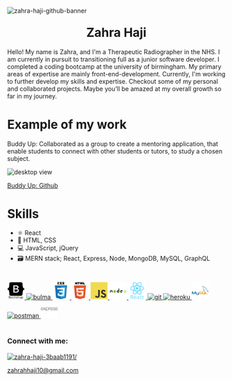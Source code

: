 <!-- ### _Hello_ 👋, I'm Zahra -->

<!-- banner -->

![zahra-haji-github-banner](https://user-images.githubusercontent.com/102627226/225647414-460224f4-a4ad-4a25-b065-9e8d72358301.jpg)

<!-- introduction -->

<h1 align="center" style="margin-top: 25px;"> Zahra Haji </h1>

Hello! My name is Zahra, and I'm a Therapeutic Radiographer in the NHS. I am currently in pursuit to transitioning full as a junior software developer. I completed a coding bootcamp at the university of birmingham. My primary areas of expertise are mainly front-end-development. Currently, I'm working to further develop my skills and expertise. Checkout some of my personal and collaborated projects. Maybe you’ll be amazed at my overall growth so far in my journey.

<!-- projects -->
<h1 style="margin-top: 40px;"> Example of my work </h1>

Buddy Up: Collaborated as a group to create a mentoring application, that enable students to connect with other students or tutors, to study a chosen subject.

![desktop view](https://user-images.githubusercontent.com/102627226/225677689-44b46843-a480-4b66-9434-0407695c7b36.png)

<!-- add the github link -->

[Buddy Up: Github](https://github.com/roxywasiak/buddy-up)

<!-- skills  -->

<h1 style="margin-top: 40px;"> Skills </h1>

- ⚛ React
- 🎨 HTML, CSS
- 💻 JavaScript, jQuery
- 🗃️ MERN stack; React, Express, Node, MongoDB, MySQL, GraphQL

<!-- icons -->

<p align="left" style="margin-top: 40px;"> <a href="https://getbootstrap.com" target="_blank" rel="noreferrer"> <img src="https://raw.githubusercontent.com/devicons/devicon/master/icons/bootstrap/bootstrap-plain-wordmark.svg" alt="bootstrap" width="40" height="40"/> </a> <a href="https://bulma.io/" target="_blank" rel="noreferrer"> <img src="https://raw.githubusercontent.com/gilbarbara/logos/804dc257b59e144eaca5bc6ffd16949752c6f789/logos/bulma.svg" alt="bulma" width="40" height="40"/> </a> <a href="https://www.w3schools.com/css/" target="_blank" rel="noreferrer"> <img src="https://raw.githubusercontent.com/devicons/devicon/master/icons/css3/css3-original-wordmark.svg" alt="css3" width="40" height="40"/> </a> <a href="https://www.w3.org/html/" target="_blank" rel="noreferrer"> <img src="https://raw.githubusercontent.com/devicons/devicon/master/icons/html5/html5-original-wordmark.svg" alt="html5" width="40" height="40"/> </a> <a href="https://developer.mozilla.org/en-US/docs/Web/JavaScript" target="_blank" rel="noreferrer"> <img src="https://raw.githubusercontent.com/devicons/devicon/master/icons/javascript/javascript-original.svg" alt="javascript" width="40" height="40"/> </a> <a href="https://nodejs.org" target="_blank" rel="noreferrer"> <img src="https://raw.githubusercontent.com/devicons/devicon/master/icons/nodejs/nodejs-original-wordmark.svg" alt="nodejs" width="40" height="40"/> </a> <a href="https://reactjs.org/" target="_blank" rel="noreferrer"> <img src="https://raw.githubusercontent.com/devicons/devicon/master/icons/react/react-original-wordmark.svg" alt="react" width="40" height="40"/> </a> 
<a href="https://git-scm.com/" target="_blank" rel="noreferrer"> <img src="https://www.vectorlogo.zone/logos/git-scm/git-scm-icon.svg" alt="git" width="40" height="40"/> </a> <a href="https://heroku.com" target="_blank" rel="noreferrer"> <img src="https://www.vectorlogo.zone/logos/heroku/heroku-icon.svg" alt="heroku" width="40" height="40"/> </a> <a href="https://www.mysql.com/" target="_blank" rel="noreferrer"> <img src="https://raw.githubusercontent.com/devicons/devicon/master/icons/mysql/mysql-original-wordmark.svg" alt="mysql" width="40" height="40"/> </a> <a href="https://postman.com" target="_blank" rel="noreferrer"> <img src="https://www.vectorlogo.zone/logos/getpostman/getpostman-icon.svg" alt="postman" width="40" height="40"/> </a>
<a href="https://expressjs.com" target="_blank" rel="noreferrer"> <img src="https://raw.githubusercontent.com/devicons/devicon/master/icons/express/express-original-wordmark.svg" alt="express" width="40" height="40"/> </a></p>

<!-- How to reach me -->
<h3 align="left" style="margin-top: 40px;"> Connect with me: </h3>
<p> <a href="https://linkedin.com/in/zahra-haji-3baab1191/" target="blank"><img align="center" src="https://raw.githubusercontent.com/rahuldkjain/github-profile-readme-generator/master/src/images/icons/Social/linked-in-alt.svg" alt="zahra-haji-3baab1191/" height="20" width="30" /></a> <div class="social-links">
 <i class="fa-solid fa-envelope"></i><a href="mailto:test@test.com" target="_blank">zahrahhaji10@gmail.com</a>
</div></p>
